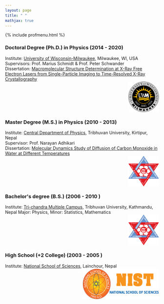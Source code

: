 ```yaml
---
layout: page
title: " "
mathjax: true
---
```


{% include profmenu.html %}


### Doctoral Degree (Ph.D.) in Physics (2014 - 2020)

Institute: [University of Wisconsin-Milwaukee,](https://uwm.edu/) Milwaukee, WI, USA
<br>
Supervisors: Prof. Marius Schmidt & Prof. Peter Schwander
<br>
Dissertation: [Macromolecular Structure Determination at X-Ray Free Electron Lasers from Single-Particle Imaging  to Time-Resolved X-Ray Crystallography](https://dc.uwm.edu/cgi/viewcontent.cgi?article=3585&context=etd)
<br>
<img align="right" width="100" height="100" src="/Images/uwmlogo.png">
<br clear="right"/>

### Master Degree (M.S.) in Physics (2010 - 2013)

Institute: [Central Department of Physics,](https://tucdp.edu.np/) Tribhuvan University, Kirtipur, Nepal
<br>
Supervisor: Prof. Narayan Adhikari
<br>
Dissertation: [Molecular Dynamics Study of Diffusion of Carbon Monoxide in Water at Different Temperatures](https://github.com/ishworpoudyal/ishworpoudyal.github.io/blob/master/Professional/ishwor_thesis.pdf)
<br>
<img align="right" width="100" height="100" src="/Images/TU.png">
<br clear="right"/>


### Bachelor's degree (B.S.) (2006 - 2010 )

Institute: [Tri-chandra Multiple Campus,](https://trichandracampus.edu.np/) Tribhuvan University, Kathmandu, Nepal
Major: Physics, Minor: Statistics, Mathematics
<br>
<img align="right" width="100" height="100" src="/Images/TU.png">
<br clear="right"/>

### High School (+2 College) (2003 - 2005 )

Institute: [National School of Sciences,](https://nist.edu.np/) Lainchour, Nepal
<br>
<img align="right" width="250" height="100" src="/Images/NIST.png">
<br clear="right"/>
